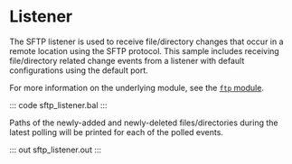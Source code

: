 # Listener

The SFTP listener is used to receive file/directory changes that occur in a remote location using the SFTP protocol. This sample includes receiving file/directory related change events from a listener with default configurations using the default port.

For more information on the underlying module,  see the [`ftp` module](https://lib.ballerina.io/ballerina/ftp/latest/).

::: code sftp_listener.bal :::

Paths of the newly-added and newly-deleted files/directories during the latest polling will be printed for each of the polled events.

::: out sftp_listener.out :::
